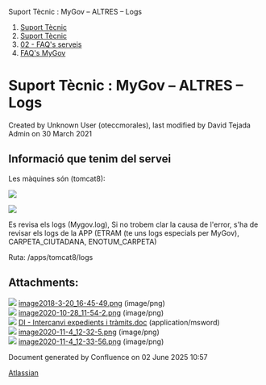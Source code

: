 Suport Tècnic : MyGov – ALTRES – Logs  

1.  [Suport Tècnic](index.md)
2.  [Suport Tècnic](13893782.md)
3.  [02 - FAQ's serveis](26313393.md)
4.  [FAQ's MyGov](41519644.md)

Suport Tècnic : MyGov – ALTRES – Logs
=====================================

Created by Unknown User (oteccmorales), last modified by David Tejada Admin on 30 March 2021

Informació que tenim del servei
-------------------------------

  

Les màquines són (tomcat8):

![](attachments/41519757/41519761.png)

  

![](attachments/41519757/41519762.png)

  

Es revisa els logs (Mygov.log), Si no trobem clar la causa de l'error, s'ha de revisar els logs de la APP (ETRAM (te uns logs especials per MyGov), CARPETA\_CIUTADANA, ENOTUM\_CARPETA)

  

Ruta: /apps/tomcat8/logs

Attachments:
------------

![](images/icons/bullet_blue.gif) [image2018-3-20\_16-45-49.png](attachments/41519757/41519758.png) (image/png)  
![](images/icons/bullet_blue.gif) [image2020-10-28\_11-54-2.png](attachments/41519757/41519759.png) (image/png)  
![](images/icons/bullet_blue.gif) [DI - Intercanvi expedients i tràmits.doc](attachments/41519757/41519760.doc) (application/msword)  
![](images/icons/bullet_blue.gif) [image2020-11-4\_12-32-5.png](attachments/41519757/41519761.png) (image/png)  
![](images/icons/bullet_blue.gif) [image2020-11-4\_12-33-56.png](attachments/41519757/41519762.png) (image/png)  

Document generated by Confluence on 02 June 2025 10:57

[Atlassian](http://www.atlassian.com/)